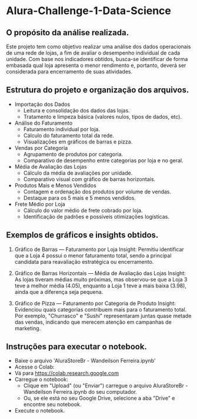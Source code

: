 # Alura-Challenge-1-Data-Science

## O propósito da análise realizada.

Este projeto tem como objetivo realizar uma análise dos dados operacionais de uma rede de lojas, a fim de avaliar o desempenho individual de cada unidade. Com base nos indicadores obtidos, busca-se identificar de forma embasada qual loja apresenta o menor rendimento e, portanto, deverá ser considerada para encerramento de suas atividades.

## Estrutura do projeto e organização dos arquivos.
- Importação dos Dados
  - Leitura e consolidação dos dados das lojas.
  - Tratamento e limpeza básica (valores nulos, tipos de dados, etc).
- Análise do Faturamento
  - Faturamento individual por loja.
  - Cálculo do faturamento total da rede.
  - Visualizações em gráficos de barras e pizza.
- Vendas por Categoria
  - Agrupamento de produtos por categoria.
  - Comparativo de desempenho entre categorias por loja e no geral.
- Média de Avaliação das Lojas
  - Cálculo da média de avaliações por unidade.
  - Comparativo visual com gráfico de barras horizontais.
- Produtos Mais e Menos Vendidos
  - Contagem e ordenação dos produtos por volume de vendas.
  - Destaque para os 5 mais e 5 menos vendidos.
- Frete Médio por Loja
  - Cálculo do valor médio de frete cobrado por loja.
  - Identificação de padrões e possíveis otimizações logísticas.
 

## Exemplos de gráficos e insights obtidos.
1. Gráfico de Barras — Faturamento por Loja
Insight: Permitiu identificar que a Loja 4 possui o menor faturamento total, sendo a principal candidata para reavaliação estratégica ou encerramento.

2. Gráfico de Barras Horizontais — Média de Avaliação das Lojas
Insight: As lojas tiveram médias muito próximas, mas observou-se que a Loja 3 teve a melhor média (4.05), enquanto a Loja 1 teve a mais baixa (3.98), ainda que a diferença seja pequena.

3. Gráfico de Pizza — Faturamento por Categoria de Produto
Insight: Evidenciou quais categorias contribuem mais para o faturamento total. Por exemplo, "Churrasco" e "Sushi" representaram juntas quase metade das vendas, indicando que merecem atenção em campanhas de marketing.

## Instruções para executar o notebook.
- Baixe o arquivo 'AluraStoreBr - Wandeilson Ferreira.ipynb'
- Acesse o Colab:
- Vá para https://colab.research.google.com
- Carregue o notebook:
  - Clique em "Upload" (ou "Enviar") carregue o arquivo AluraStoreBr - Wandeilson Ferreira.ipynb do seu computador.
  - Ou, se ele está no seu Google Drive, selecione a aba "Drive" e encontre seu notebook.
- Execute o notebook.
